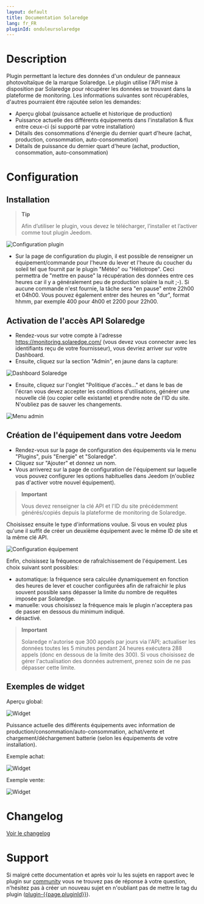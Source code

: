 ```yaml
---
layout: default
title: Documentation Solaredge
lang: fr_FR
pluginId: onduleursolaredge
---
```


# Description

Plugin permettant la lecture des données d'un onduleur de panneaux photovoltaïque de la marque Solaredge.
Le plugin utilise l'API mise à disposition par Solaredge pour récupérer les données se trouvant dans la plateforme de monitoring.
Les informations suivantes sont récupérables, d'autres pourraient être rajoutée selon les demandes:

- Aperçu global (puissance actuelle et historique de production)
- Puissance actuelle des différents équipements dans l'installation & flux entre ceux-ci (si supporté par votre installation)
- Détails des consommations d'énergie du dernier quart d'heure (achat, production, consommation, auto-consommation)
- Détails de puissance du dernier quart d'heure (achat, production, consommation, auto-consommation)

# Configuration

## Installation

> **Tip**
>
> Afin d’utiliser le plugin, vous devez le télécharger, l’installer et l’activer comme tout plugin Jeedom.

![Configuration plugin](../images/plugin_config.png "Configuration plugin")

- Sur la page de configuration du plugin, il est possible de renseigner un équipement/commande pour l'heure du lever et l'heure du coucher du soleil tel que fournit par le plugin "Météo" ou "Héliotrope". Ceci permettra de "mettre en pause" la récupération des données entre ces heures car il y a généralement peu de production solaire la nuit ;-). Si aucune commande n'est fournie, la tâche sera "en pause" entre 22h00 et 04h00. Vous pouvez également entrer des heures en "dur", format hhmm, par exemple 400 pour 4h00 et 2200 pour 22h00.

## Activation de l'accès API Solaredge

- Rendez-vous sur votre compte à l'adresse <https://monitoring.solaredge.com/> (vous devez vous connecter avec les identifiants reçu de votre fournisseur), vous devriez arriver sur votre Dashboard.
- Ensuite, cliquez sur la section "Admin", en jaune dans la capture:

![Dashboard Solaredge](../images/solaredge_dashboard.png "Dashboard Solaredge")

- Ensuite, cliquez sur l'onglet "Politique d'accès..." et dans le bas de l'écran vous devez accepter les conditions d'utilisations, générer une nouvelle clé (ou copier celle existante) et prendre note de l'ID du site. N'oubliez pas de sauver les changements.

![Menu admin](../images/solaredge_admin.png "Menu admin")

## Création de l'équipement dans votre Jeedom

- Rendez-vous sur la page de configuration des équipements via le menu "Plugins", puis "Energie" et "Solaredge".
- Cliquez sur "Ajouter" et donnez un nom.
- Vous arriverez sur la page de configuration de l'équipement sur laquelle vous pouvez configurer les options habituelles dans Jeedom (n'oubliez pas d'activer votre nouvel équipement).

> **Important**
>
> Vous devez renseigner la clé API et l'ID du site précédemment générés/copiés depuis la plateforme de monitoring de Solaredge.

Choisissez ensuite le type d'informations voulue. Si vous en voulez plus qu'une il suffit de créer un deuxième équipement avec le même ID de site et la même clé API.

![Configuration équipement](../images/equip_config.png "Configuration équipement")

Enfin, choisissez la fréquence de rafraîchissement de l'équipement. Les choix suivant sont possibles:

- automatique: la fréquence sera calculée dynamiquement en fonction des heures de lever et coucher configurées afin de rafraichir le plus souvent possible sans dépasser la limite du nombre de requêtes imposée par Solaredge.
- manuelle: vous choisissez la fréquence mais le plugin n'acceptera pas de passer en dessous du minimum indiqué.
- désactivé.

> **Important**
>
> Solaredge n'autorise que 300 appels par jours via l'API; actualiser les données toutes les 5 minutes pendant 24 heures exécutera 288 appels (donc en dessous de la limite des 300). Si vous choisissez de gérer l'actualisation des données autrement, prenez soin de ne pas dépasser cette limite.

## Exemples de widget

Aperçu global:

![Widget](../images/widget.png "Widget")

Puissance actuelle des différents équipements avec information de production/consommation/auto-consommation, achat/vente et chargement/déchargement batterie (selon les équipements de votre installation).

Exemple achat:

![Widget](../images/widget_powerflow_purchased.png "Widget")

Exemple vente:

![Widget](../images/widget_powerflow_feedin.png "Widget")

# Changelog

[Voir le changelog](./changelog)

# Support

Si malgré cette documentation et après voir lu les sujets en rapport avec le plugin sur [community]({{site.forum}}/tags/plugin-{{page.pluginId}}) vous ne trouvez pas de réponse à votre question, n'hésitez pas à créer un nouveau sujet en n'oubliant pas de mettre le tag du plugin ([plugin-{{page.pluginId}}]({{site.forum}}/tags/plugin-{{page.pluginId}})).
